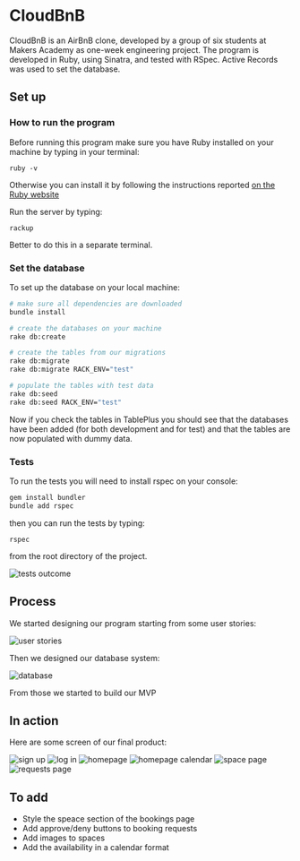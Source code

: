 # CloudBnB

CloudBnB is an AirBnB clone, developed by a group of six students at Makers Academy as one-week engineering project.
The program is developed in Ruby, using Sinatra, and tested with RSpec. Active Records was used to set the database.

## Set up
### How to run the program

Before running this program make sure you have Ruby installed on your machine by typing in your terminal:

`ruby -v`

Otherwise you can install it by following the instructions reported [on the Ruby website](https://www.ruby-lang.org/en/documentation/installation/)

Run the server by typing:

`rackup` 

Better to do this in a separate terminal.

### Set the database

To set up the database on your local machine:

```bash
# make sure all dependencies are downloaded
bundle install

# create the databases on your machine
rake db:create

# create the tables from our migrations
rake db:migrate
rake db:migrate RACK_ENV="test"

# populate the tables with test data
rake db:seed
rake db:seed RACK_ENV="test"
```

Now if you check the tables in TablePlus you should see that the databases have been added (for both development and for test) and that the tables are now populated with dummy data.

### Tests
To run the tests you will need to install rspec on your console:

```Bash
gem install bundler
bundle add rspec
```

then you can run the tests by typing:

`rspec`

from the root directory of the project.

![tests outcome](images/tests.png)

## Process 

We started designing our program starting from some user stories:

![user stories](images/user-stories.png)

Then we designed our database system:

![database](images/database.jpg)

From those we started to build our MVP

## In action

Here are some screen of our final product:

![sign up](images/sign-up.png)
![log in](images/log-in.png)
![homepage](images/homepage.png)
![homepage calendar](images/homepage-calendar.png)
![space page](images/space.png)
![requests page](images/requests.png)

## To add 

- Style the speace section of the bookings page
- Add approve/deny buttons to booking requests
- Add images to spaces
- Add the availability in a calendar format

<!-- ## How to use

To access the database from the controller (app.rb) we can access any table as we would any object in ruby.

For example to retrieve all users as an array of objects:

```ruby
# we use the single form of the table name, which is plural (users)
users = User.all

puts users[0].id # => 1
puts users[0].username # =>'alex95'
puts users[0].firstname # => 'alex'
```

Or to return a single entry by its id:

```ruby
user = User.find(1) # will return the user with id 1
puts user.id # => 1
```

And to add to a table:

```ruby
User.create(
  username: 'alex95',
  firstname: 'Alex',
  lastname: 'Shabib',
  password: 'password',
  email: 'alex@gmail.com'
) # will just add the entry to the database

# ALTERNATIVELY

user = User.new(
  username: 'alex95',
  firstname: 'Alex',
  lastname: 'Shabib',
  password: 'password',
  email: 'alex@gmail.com'
)
# we create a new user and then save it to the database
user.save ? '/' : "Failed to add user!"
# if successful we will redirect, otherwise return a fail message
```

[This documentation](https://guides.rubyonrails.org/active_record_basics.html) is really helpful and clear and goes over all the basics methods that we might need. -->
